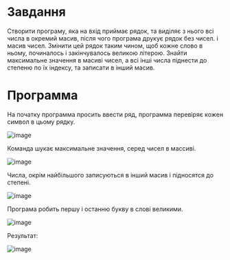 # Завдання

Створити програму, яка на вхід приймає рядок, та виділяє з нього всі
числа в окремий масив, після чого програма друкує рядок без чисел. і
масив чисел. Змінити цей рядок таким чином, щоб кожне слово в ньому,
починалось і закінчувалось великою літерою. Знайти максимальне
значення в масиві чисел, а всі інші числа піднести до степеню по їх
індексу, та записати в інший масив.


# Программа

На початку программа просить ввести ряд, программа перевіряє кожен символ в цьому рядку.

![image](https://user-images.githubusercontent.com/86786170/124953527-e96f7000-e01d-11eb-927f-0bcf7f1a394d.png)

Команда шукає максимальне значення, серед чисел в массиві.

![image](https://user-images.githubusercontent.com/86786170/124953810-22a7e000-e01e-11eb-996b-3b4b2b34fd38.png)

Числа, окрім найбільшого записуються в інший масив і підносятся до степені.

![image](https://user-images.githubusercontent.com/86786170/124954099-6ac70280-e01e-11eb-9b16-d249b610076c.png)

Програма робить першу і останню букву в слові великими.

![image](https://user-images.githubusercontent.com/86786170/124954318-9d70fb00-e01e-11eb-8cf5-779f144eb1a9.png)

Результат:

![image](https://user-images.githubusercontent.com/86786170/124955055-65b68300-e01f-11eb-84e1-e34312668a18.png)


